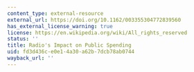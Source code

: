 ```yaml
---
content_type: external-resource
external_url: https://doi.org/10.1162/003355304772839560
has_external_license_warning: true
license: https://en.wikipedia.org/wiki/All_rights_reserved
status: ''
title: Radio's Impact on Public Spending
uid: fd3d436c-e0e1-4a30-a62b-7dcb78ab0744
wayback_url: ''
---
```

